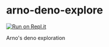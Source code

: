 # arno-deno-explore

[![Run on Repl.it](https://repl.it/badge/github/SurfaceW/arno-deno-explore)](https://repl.it/github/SurfaceW/arno-deno-explore)

Arno's deno exploration
